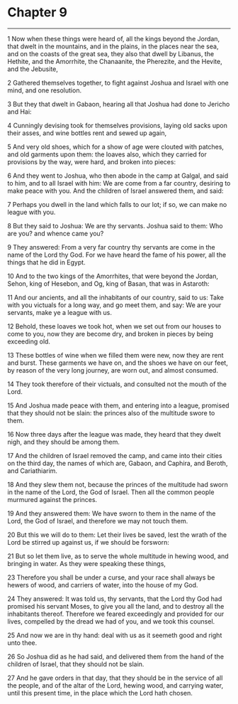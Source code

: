 # Chapter 9

***

1 Now when these things were heard of, all the kings beyond the Jordan, that dwelt in the mountains, and in the plains, in the places near the sea, and on the coasts of the great sea, they also that dwell by Libanus, the Hethite, and the Amorrhite, the Chanaanite, the Pherezite, and the Hevite, and the Jebusite,

2 Gathered themselves together, to fight against Joshua and Israel with one mind, and one resolution.

3 But they that dwelt in Gabaon, hearing all that Joshua had done to Jericho and Hai:

4 Cunningly devising took for themselves provisions, laying old sacks upon their asses, and wine bottles rent and sewed up again,

5 And very old shoes, which for a show of age were clouted with patches, and old garments upon them: the loaves also, which they carried for provisions by the way, were hard, and broken into pieces:

6 And they went to Joshua, who then abode in the camp at Galgal, and said to him, and to all Israel with him: We are come from a far country, desiring to make peace with you. And the children of Israel answered them, and said:

7 Perhaps you dwell in the land which falls to our lot; if so, we can make no league with you.

8 But they said to Joshua: We are thy servants. Joshua said to them: Who are you? and whence came you?

9 They answered: From a very far country thy servants are come in the name of the Lord thy God. For we have heard the fame of his power, all the things that he did in Egypt.

10 And to the two kings of the Amorrhites, that were beyond the Jordan, Sehon, king of Hesebon, and Og, king of Basan, that was in Astaroth:

11 And our ancients, and all the inhabitants of our country, said to us: Take with you victuals for a long way, and go meet them, and say: We are your servants, make ye a league with us.

12 Behold, these loaves we took hot, when we set out from our houses to come to you, now they are become dry, and broken in pieces by being exceeding old.

13 These bottles of wine when we filled them were new, now they are rent and burst. These garments we have on, and the shoes we have on our feet, by reason of the very long journey, are worn out, and almost consumed.

14 They took therefore of their victuals, and consulted not the mouth of the Lord.

15 And Joshua made peace with them, and entering into a league, promised that they should not be slain: the princes also of the multitude swore to them.

16 Now three days after the league was made, they heard that they dwelt nigh, and they should be among them.

17 And the children of Israel removed the camp, and came into their cities on the third day, the names of which are, Gabaon, and Caphira, and Beroth, and Cariathiarim.

18 And they slew them not, because the princes of the multitude had sworn in the name of the Lord, the God of Israel. Then all the common people murmured against the princes.

19 And they answered them: We have sworn to them in the name of the Lord, the God of Israel, and therefore we may not touch them.

20 But this we will do to them: Let their lives be saved, lest the wrath of the Lord be stirred up against us, if we should be forsworn:

21 But so let them live, as to serve the whole multitude in hewing wood, and bringing in water. As they were speaking these things,

23 Therefore you shall be under a curse, and your race shall always be hewers of wood, and carriers of water, into the house of my God.

24 They answered: It was told us, thy servants, that the Lord thy God had promised his servant Moses, to give you all the land, and to destroy all the inhabitants thereof. Therefore we feared exceedingly and provided for our lives, compelled by the dread we had of you, and we took this counsel.

25 And now we are in thy hand: deal with us as it seemeth good and right unto thee.

26 So Joshua did as he had said, and delivered them from the hand of the children of Israel, that they should not be slain.

27 And he gave orders in that day, that they should be in the service of all the people, and of the altar of the Lord, hewing wood, and carrying water, until this present time, in the place which the Lord hath chosen.


